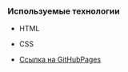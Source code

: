 ### Используемые технологии
* HTML
* CSS

* [Ссылка на GitHubPages](https://caiphascain.github.io/energoteplostroi/ )